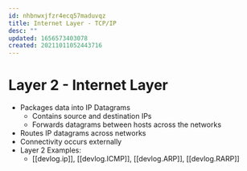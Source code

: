 ```yaml
---
id: nhbnwxjfzr4ecq57maduvqz
title: Internet Layer - TCP/IP
desc: ""
updated: 1656573403078
created: 20211011052443716
---
```


# Layer 2 - Internet Layer

- Packages data into IP Datagrams
  - Contains source and destination IPs
  - Forwards datagrams between hosts across the networks
- Routes IP datagrams across networks
- Connectivity occurs externally
- Layer 2 Examples:
  - [[devlog.ip]], [[devlog.ICMP]], [[devlog.ARP]], [[devlog.RARP]]
